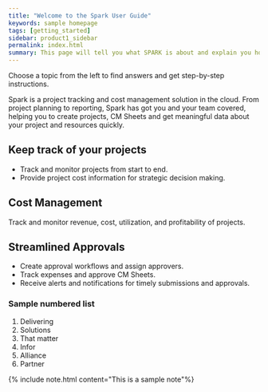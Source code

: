 ```yaml
---
title: "Welcome to the Spark User Guide"
keywords: sample homepage
tags: [getting_started]
sidebar: product1_sidebar
permalink: index.html
summary: This page will tell you what SPARK is about and explain you how to get to know it more.
---
```


Choose a topic from the left to find answers and get step-by-step instructions.

Spark is a project tracking and cost management solution in the cloud. From project planning to reporting, Spark has got you and your team covered, helping you to create projects, CM Sheets and get meaningful data about your project and resources quickly.

## Keep track of your projects
- Track and monitor projects from start to end.
- Provide project cost information for strategic decision making.

## Cost Management

Track and monitor revenue, cost, utilization, and profitability of projects.

## Streamlined Approvals

* Create approval workflows and assign approvers.
* Track expenses and approve CM Sheets.
* Receive alerts and notifications for timely submissions and approvals.

### Sample numbered list
1. Delivering
2. Solutions 
3. That matter
4. Infor
5. Alliance
6. Partner

{% include note.html content="This is a sample note"%}
